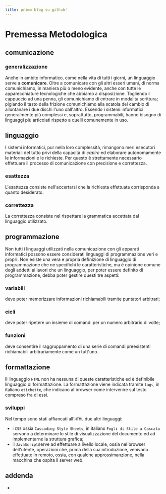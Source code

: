 ```yaml
---
title: primo blog su github!
---
```


# Premessa Metodologica

## comunicazione

### generalizzazione
Anche in ambito informatico, come nella vita di tutti i giorni, un linguaggio serve a <strong>comunicare</strong>. Oltre a comunicare con gli altri esseri umani, di norma comunichiamo, in maniera più o meno evidente, anche con tutte le apparecchiature tecnologiche che abbiamo a disposizione. Togliendo il cappuccio ad una penna, gli comunichiamo di entrare in modalità scrittura; pigiando il tasto della frizione comunichiamo alla scatola del cambio di allontanare i due dischi l'uno dall'altro.
Essendo i sistemi informatici generalmente più complessi e, soprattutto, programmabili, hanno bisogno di linguaggi più articolati rispetto a quelli comunemente in uso.

## linguaggio
I sistemi informatici, pur nella loro complessità, rimangono meri esecutori materiali del tutto privi della capacità di <em>capire</em> ed elaborare autonomamente le informazioni e le richieste. Per questo è strettamente necessario effettuare il processo di comunicazione con precisione e correttezza.

### esattezza
L'esattezza consiste nell'accertarsi che la richiesta effettuata corrisponda a quanto desiderato.

### correttezza
La correttezza consiste nel rispettare la grammatica accettata dal linguaggio utilizzato.

## programmazione
Non tutti i linguaggi utilizzati nella comunicazione con gli apparati informatici possono essere considerati linguaggi di programmazione veri e propri. Non esiste una vera e propria definizione di linguaggio di programmazione che ne specifichi le caratteristiche, ma è opinione comune degli addetti ai lavori che un linguaggio, per poter essere definito di programmazione, debba poter gestire questi tre aspetti:

### variabili
deve poter memorizzare informazioni richiamabili tramite puntatori arbitrari;

### cicli
deve poter ripetere un insieme di comandi per un numero arbitrario di volte;

### funzioni
deve consentire il raggruppamento di una serie di comandi preesistenti richiamabili arbitrariamente come un tutt'uno.

## formattazione
Il linguaggio <code>HTML</code> non ha nessuna di queste caratteristiche ed è definibile linguaggio di formattazione. La formattazione viene indicata tramite <code>tags</code>, in italiano <code>etichette</code>, che indicano al browser come intervenire sul testo compreso fra di essi.

### sviluppi
Nel tempo sono stati affiancati all'<code>HTML</code> due altri linguaggi:</p>
 - [`CSS`]: https://www.w3schools.com/css/css_intro.asp]
    i `CSS` ossia `Cascading Style Sheets`, in italiano `Fogli di Stile a Cascata` servono a determinare lo stile di visualizzazione del documento ed ad implementarne la struttura grafica;
 - [`JavaScript`]: https://www.w3schools.com/js/default.asp
    il `JavaScript`serve ad effettuare a livello locale, ossia nel browser dell'utente, operazioni che, prima della sua introduzione, venivano effettuate in remoto, ossia, con qualche approssimanzione, nella macchina che ospita il server web.

 ## addenda
 - [`writing html`]: https://web.archive.org/web/20070812133549/http://zircon.mcli.dist.maricopa.edu/writinghtml_it/tut/index.html
